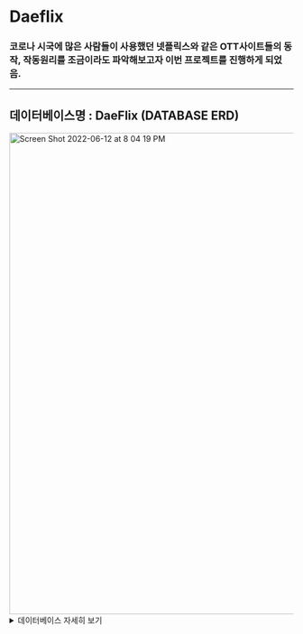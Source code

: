 # Daeflix

### 코로나 시국에 많은 사람들이 사용했던 넷플릭스와 같은 OTT사이트들의 동작, 작동원리를 조금이라도 파악해보고자 이번 프로젝트를 진행하게 되었음.
---
## 데이터베이스명 : DaeFlix (DATABASE ERD)
<img width="853" alt="Screen Shot 2022-06-12 at 8 04 19 PM" src="https://user-images.githubusercontent.com/90144041/173230114-be20a5f2-291f-41a7-8068-f61822c6c7a1.png">
<details><summary>데이터베이스 자세히 보기</summary>
  
  ### user 테이블 - 유저의 정보를 담는 테이블
  <details><summary>user 테이블 자세히 보기</summary>

  - email (PrimaryKey) - 유저의 이메일

  - membership - 유저가 가입한 멤버십의 종류 ex) 베이직, 스탠다드, 프리미엄

  - nickName - 유저의 닉네임

  - password - 유저의 비밀번호

  - phoneNum - 유저의 휴대전화 번호 

  </details>

  ### paymentInfo 테이블 - 결제정보를 담는 테이블 / 이메일을 기준으로 해당 유저의 결제 정보를 담음.
  <details><summary>paymentInfo 테이블 자세히 보기</summary>

  - email (PrimaryKey) - 유저의 이메일

  - cardNum - 카드번호

  - name - 이름

  - dateOfBirth - 생일

  </details>

  ### membership 테이블 - 멤버십의 정보를 담는 테이블
  <details><summary>membership 테이블 자세히 보기</summary>

  - membershipName (PrimaryKey) - 멤버십의 이름 ex) 베이직

  - monthlyFee - 월별 요금 ex) 9,500원 

  - quality - 영상의 질 ex) 좋음.

  - displayResolution - 영상의 해상도 ex) 4K+HDR

  - devices - 사용가능한 기기의 개수

  </details>

  ### VideoInfo 테이블 - 영상의 정보를 담는 테이블
  <details><summary>VideoInfo 테이블 자세히 보기</summary>

  - title (PrimaryKey) - 영상의 제목

  - genre - 영상의 장르

  - time - 영상의 상영시간

  - actors - 영상에 나오는 배우들

  - openingDate - 개봉일자

  - summary - 줄거리

  - video - 영상의 소스코드(유튜브 예고편 영상의 Id)

  - preview - 미리보기 (네이버 영화에 있는 포스터 이미지의 주소)

  </details>
  
</details>



